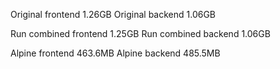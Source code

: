 Original frontend 1.26GB
Original backend 1.06GB

Run combined frontend 1.25GB
Run combined backend 1.06GB

Alpine frontend 463.6MB
Alpine backend 485.5MB